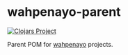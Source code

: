 # wahpenayo-parent

[![Clojars Project](https://img.shields.io/clojars/v/wahpenayo/wahpenayo-parent.svg)](https://clojars.org/wahpenayo/wahpenayo-parent)

Parent POM for [wahpenayo](https://github.com/wahpenayo) projects.